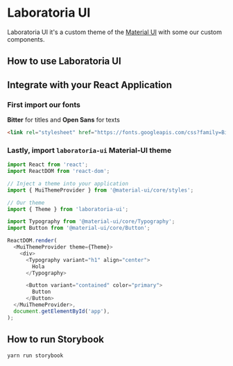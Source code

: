 # Laboratoria UI


Laboratoria UI it's a custom theme of the [Material UI](https://material-ui.com/) with some our custom components.

## How to use Laboratoria UI

## Integrate with  your React Application

### First import our fonts

**Bitter** for titles and **Open Sans** for texts

```html
<link rel="stylesheet" href="https://fonts.googleapis.com/css?family=Bitter:400,700|Open+Sans:400,400i,700" />
```

### Lastly, import  `laboratoria-ui` Material-UI theme

```javascript
import React from 'react';
import ReactDOM from 'react-dom';

// Inject a theme into your application
import { MuiThemeProvider } from '@material-ui/core/styles';

// Our theme
import { Theme } from 'laboratoria-ui';

import Typography from '@material-ui/core/Typography';
import Button from '@material-ui/core/Button';

ReactDOM.render(
  <MuiThemeProvider theme={Theme}>
    <div>
      <Typography variant="h1" align="center">
        Hola
      </Typography>

      <Button variant="contained" color="primary">
        Button
      </Button>
  </MuiThemeProvider>,
  document.getElementById('app'),
);
```

## How to run Storybook

```shell
yarn run storybook
```
